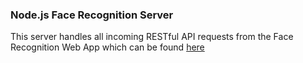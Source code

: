 ### Node.js Face Recognition Server

This server handles all incoming RESTful API requests from the Face Recognition Web App which can be found [here](https://github.com/hazza203/facial-recognition-brain) 
